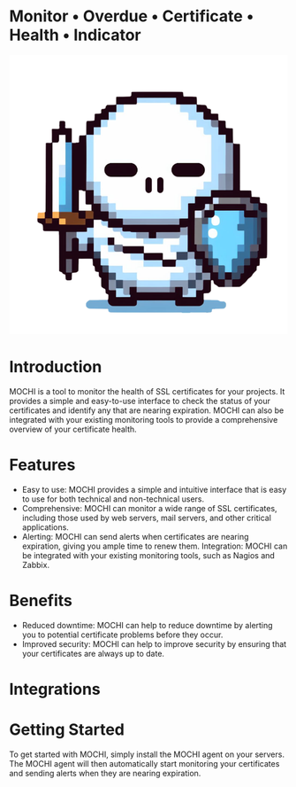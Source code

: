 # **M**onitor • **O**verdue • **C**ertificate • **H**ealth • **I**ndicator

![MOCHI is a tool to monitor the health of SSL certificates](public/static/image/mochi-guard.png)

# Introduction

MOCHI is a tool to monitor the health of SSL certificates for your projects. It provides a simple and easy-to-use interface to check the status of your certificates and identify any that are nearing expiration. MOCHI can also be integrated with your existing monitoring tools to provide a comprehensive overview of your certificate health.

# Features

- Easy to use: MOCHI provides a simple and intuitive interface that is easy to use for both technical and non-technical users.
- Comprehensive: MOCHI can monitor a wide range of SSL certificates, including those used by web servers, mail servers, and other critical applications.
- Alerting: MOCHI can send alerts when certificates are nearing expiration, giving you ample time to renew them.
Integration: MOCHI can be integrated with your existing monitoring tools, such as Nagios and Zabbix.

# Benefits

- Reduced downtime: MOCHI can help to reduce downtime by alerting you to potential certificate problems before they occur.
- Improved security: MOCHI can help to improve security by ensuring that your certificates are always up to date.

# Integrations

# Getting Started
To get started with MOCHI, simply install the MOCHI agent on your servers. The MOCHI agent will then automatically start monitoring your certificates and sending alerts when they are nearing expiration.